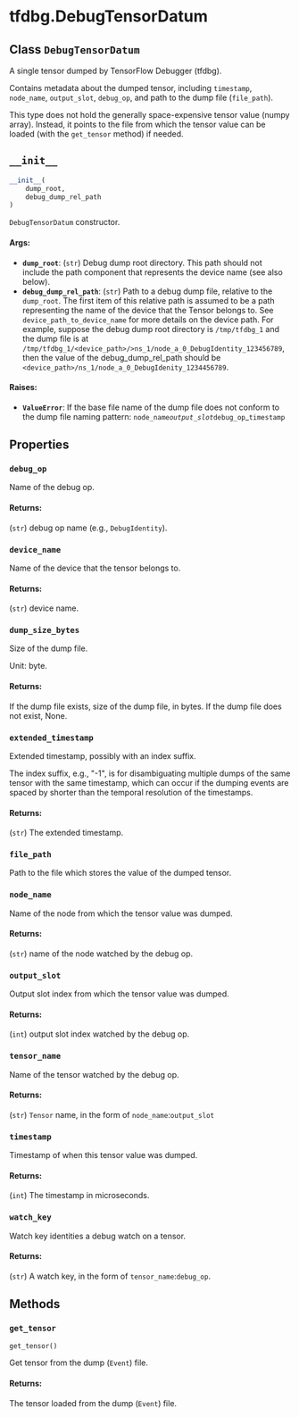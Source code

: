 <div itemscope itemtype="http://developers.google.com/ReferenceObject">
<meta itemprop="name" content="tfdbg.DebugTensorDatum" />
<meta itemprop="path" content="Stable" />
<meta itemprop="property" content="debug_op"/>
<meta itemprop="property" content="device_name"/>
<meta itemprop="property" content="dump_size_bytes"/>
<meta itemprop="property" content="extended_timestamp"/>
<meta itemprop="property" content="file_path"/>
<meta itemprop="property" content="node_name"/>
<meta itemprop="property" content="output_slot"/>
<meta itemprop="property" content="tensor_name"/>
<meta itemprop="property" content="timestamp"/>
<meta itemprop="property" content="watch_key"/>
<meta itemprop="property" content="__init__"/>
<meta itemprop="property" content="get_tensor"/>
</div>

# tfdbg.DebugTensorDatum

## Class `DebugTensorDatum`



A single tensor dumped by TensorFlow Debugger (tfdbg).

Contains metadata about the dumped tensor, including `timestamp`,
`node_name`, `output_slot`, `debug_op`, and path to the dump file
(`file_path`).

This type does not hold the generally space-expensive tensor value (numpy
array). Instead, it points to the file from which the tensor value can be
loaded (with the `get_tensor` method) if needed.

<h2 id="__init__"><code>__init__</code></h2>

``` python
__init__(
    dump_root,
    debug_dump_rel_path
)
```

`DebugTensorDatum` constructor.

#### Args:

* <b>`dump_root`</b>: (`str`) Debug dump root directory. This path should not include
    the path component that represents the device name (see also below).
* <b>`debug_dump_rel_path`</b>: (`str`) Path to a debug dump file, relative to the
    `dump_root`. The first item of this relative path is assumed to be
    a path representing the name of the device that the Tensor belongs to.
    See `device_path_to_device_name` for more details on the device path.
    For example, suppose the debug dump root
    directory is `/tmp/tfdbg_1` and the dump file is at
    `/tmp/tfdbg_1/<device_path>/>ns_1/node_a_0_DebugIdentity_123456789`,
    then the value of the debug_dump_rel_path should be
    `<device_path>/ns_1/node_a_0_DebugIdenity_1234456789`.


#### Raises:

* <b>`ValueError`</b>: If the base file name of the dump file does not conform to
    the dump file naming pattern:
    `node_name`_`output_slot`_`debug_op`_`timestamp`



## Properties

<h3 id="debug_op"><code>debug_op</code></h3>

Name of the debug op.

#### Returns:

(`str`) debug op name (e.g., `DebugIdentity`).

<h3 id="device_name"><code>device_name</code></h3>

Name of the device that the tensor belongs to.

#### Returns:

(`str`) device name.

<h3 id="dump_size_bytes"><code>dump_size_bytes</code></h3>

Size of the dump file.

Unit: byte.

#### Returns:

If the dump file exists, size of the dump file, in bytes.
If the dump file does not exist, None.

<h3 id="extended_timestamp"><code>extended_timestamp</code></h3>

Extended timestamp, possibly with an index suffix.

The index suffix, e.g., "-1", is for disambiguating multiple dumps of the
same tensor with the same timestamp, which can occur if the dumping events
are spaced by shorter than the temporal resolution of the timestamps.

#### Returns:

(`str`) The extended timestamp.

<h3 id="file_path"><code>file_path</code></h3>

Path to the file which stores the value of the dumped tensor.

<h3 id="node_name"><code>node_name</code></h3>

Name of the node from which the tensor value was dumped.

#### Returns:

(`str`) name of the node watched by the debug op.

<h3 id="output_slot"><code>output_slot</code></h3>

Output slot index from which the tensor value was dumped.

#### Returns:

(`int`) output slot index watched by the debug op.

<h3 id="tensor_name"><code>tensor_name</code></h3>

Name of the tensor watched by the debug op.

#### Returns:

(`str`) `Tensor` name, in the form of `node_name`:`output_slot`

<h3 id="timestamp"><code>timestamp</code></h3>

Timestamp of when this tensor value was dumped.

#### Returns:

(`int`) The timestamp in microseconds.

<h3 id="watch_key"><code>watch_key</code></h3>

Watch key identities a debug watch on a tensor.

#### Returns:

(`str`) A watch key, in the form of `tensor_name`:`debug_op`.



## Methods

<h3 id="get_tensor"><code>get_tensor</code></h3>

``` python
get_tensor()
```

Get tensor from the dump (`Event`) file.

#### Returns:

The tensor loaded from the dump (`Event`) file.



